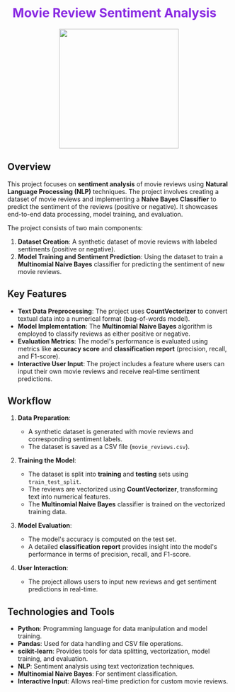 <div align="center">
  <h1 style="color:#8a2be2; margin-right: 20px;">Movie Review Sentiment Analysis</h1>
  <img src="https://github.com/user-attachments/assets/73266d33-ddfb-4a45-87ea-555b0b7ca292" width="270">
</div>

## Overview
This project focuses on **sentiment analysis** of movie reviews using **Natural Language Processing (NLP)** techniques. The project involves creating a dataset of movie reviews and implementing a **Naive Bayes Classifier** to predict the sentiment of the reviews (positive or negative). It showcases end-to-end data processing, model training, and evaluation.

The project consists of two main components:
1. **Dataset Creation**: A synthetic dataset of movie reviews with labeled sentiments (positive or negative).
2. **Model Training and Sentiment Prediction**: Using the dataset to train a **Multinomial Naive Bayes** classifier for predicting the sentiment of new movie reviews.

## Key Features
- **Text Data Preprocessing**: The project uses **CountVectorizer** to convert textual data into a numerical format (bag-of-words model).
- **Model Implementation**: The **Multinomial Naive Bayes** algorithm is employed to classify reviews as either positive or negative.
- **Evaluation Metrics**: The model's performance is evaluated using metrics like **accuracy score** and **classification report** (precision, recall, and F1-score).
- **Interactive User Input**: The project includes a feature where users can input their own movie reviews and receive real-time sentiment predictions.

## Workflow
1. **Data Preparation**:
   - A synthetic dataset is generated with movie reviews and corresponding sentiment labels.
   - The dataset is saved as a CSV file (`movie_reviews.csv`).

2. **Training the Model**:
   - The dataset is split into **training** and **testing** sets using `train_test_split`.
   - The reviews are vectorized using **CountVectorizer**, transforming text into numerical features.
   - The **Multinomial Naive Bayes** classifier is trained on the vectorized training data.

3. **Model Evaluation**:
   - The model's accuracy is computed on the test set.
   - A detailed **classification report** provides insight into the model's performance in terms of precision, recall, and F1-score.

4. **User Interaction**:
   - The project allows users to input new reviews and get sentiment predictions in real-time.

## Technologies and Tools
- **Python**: Programming language for data manipulation and model training.
- **Pandas**: Used for data handling and CSV file operations.
- **scikit-learn**: Provides tools for data splitting, vectorization, model training, and evaluation.
- **NLP**: Sentiment analysis using text vectorization techniques.
- **Multinomial Naive Bayes**: For sentiment classification.
- **Interactive Input**: Allows real-time prediction for custom movie reviews.
